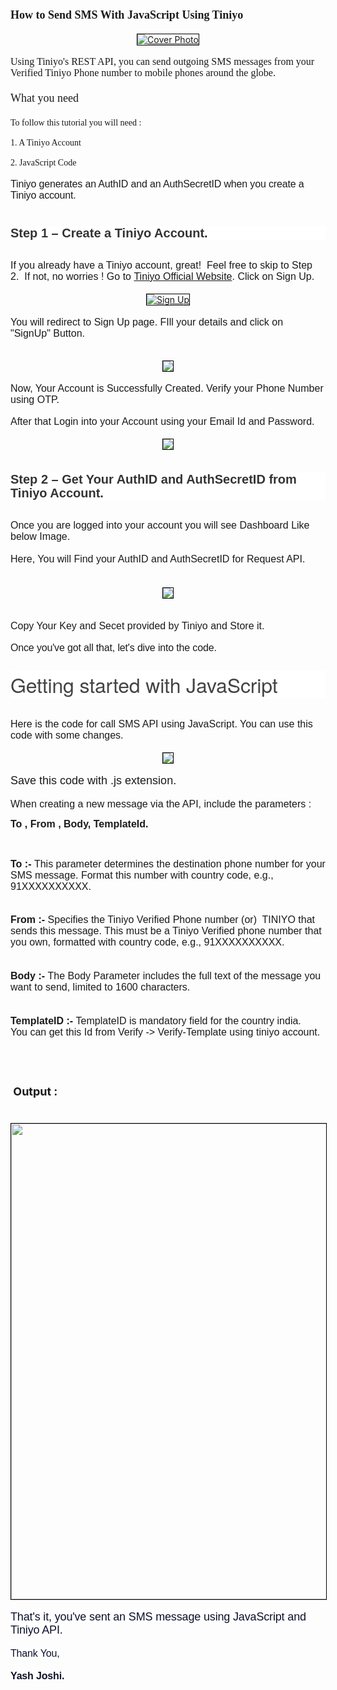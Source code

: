 <h1 style="text-align: left;"><span style="font-family: verdana; font-size: large;">How to Send SMS With JavaScript Using Tiniyo</span></h1>
<div class="separator" style="clear: both; text-align: center;"><a href="JavaScript_Tiniyo_cover.jpg" style=""><img alt="Cover Photo" border="0" data-original-height="609" data-original-width="1280" height="auto" src="JavaScript_Tiniyo_cover.jpg" style="border: 1px solid black;" title="Sign Up" width="auto" /></a></div>

<div>
  <div><br /></div>
  <div>
    <span face="Whitney SSm A, Whitney SSm B, Helvetica Neue, Helvetica, Arial, sans-serif"><span style="font-family: verdana; font-size: medium;">Using Tiniyo's REST API, you can send outgoing SMS messages from your Verified Tiniyo Phone number to mobile phones around the globe.</span><br /></span>
    <div><span style="font-family: verdana; font-size: large;"><br /></span></div>
  </div>
  <div><span style="font-family: verdana; font-size: large;">What you need&nbsp;</span></div>
</div>
<div><span style="font-family: verdana; font-size: large;"><br /></span></div>
<div><span style="font-family: verdana;">To follow this tutorial you will need :&nbsp;</span></div>
<div><span style="font-family: verdana;"><br /></span></div>
<div><span style="font-family: verdana;">1. A Tiniyo Account&nbsp;</span></div>
<div><span style="font-family: verdana;"><br /></span></div>
<div><span style="font-family: verdana;">2. JavaScript Code</span></div>
<div><br /></div>
<div><span style="font-family: arial; font-size: medium;"><span face="&quot;Whitney SSm A&quot;, &quot;Whitney SSm B&quot;, &quot;Helvetica Neue&quot;, Helvetica, Arial, sans-serif" style="background-color: white; letter-spacing: -0.16px;">Tiniyo generates an AuthID&nbsp;</span><span face="&quot;Whitney SSm A&quot;, &quot;Whitney SSm B&quot;, &quot;Helvetica Neue&quot;, Helvetica, Arial, sans-serif" style="background-color: white; letter-spacing: -0.16px;">and an AuthSecretID when you create a Tiniyo account.</span></span></div>
<div><span style="font-size: medium;"><span face="&quot;Whitney SSm A&quot;, &quot;Whitney SSm B&quot;, &quot;Helvetica Neue&quot;, Helvetica, Arial, sans-serif" style="background-color: white; color: #0d112b; letter-spacing: -0.16px;"><br /></span></span></div>
<div><span style="font-size: medium;"><span face="&quot;Whitney SSm A&quot;, &quot;Whitney SSm B&quot;, &quot;Helvetica Neue&quot;, Helvetica, Arial, sans-serif" style="background-color: white; color: #0d112b; letter-spacing: -0.16px;"><br /></span></span></div>
<div>
  <h3 style="background-color: white; box-sizing: inherit; clear: both; color: #333333; font-family: Raleway, Helvetica, Arial, sans-serif; font-size: 1.25rem; line-height: 1.1; margin: 0px auto 0.9375rem; max-width: 100%; overflow-wrap: break-word; padding-left: 0px; padding-right: 0px; word-break: break-word;">Step 1 – Create a Tiniyo Account.</h3>
</div>
<div><br /></div>
<div><span style="font-family: arial; font-size: medium;">If you already have a Tiniyo account, great!&nbsp; Feel free to skip to Step 2.&nbsp; If not, no worries !&nbsp;</span><span style="font-family: arial; font-size: medium;">Go to&nbsp;<a href="https://www.tiniyo.com/" target="_blank">Tiniyo Official Website</a>. Click on Sign Up.</span></div>
<div><span style="font-family: arial; font-size: medium;"><br /></span></div>
<div>
  <div class="separator" style="clear: both; text-align: center;"><a href="image1.png"><img alt="Sign Up" border="0" data-original-height="609" data-original-width="1280" height="auto" src="image1.png" style="border: 1px solid black;" title="Sign Up" width="auto" /></a></div>
</div>
<div><span style="font-family: arial;"><span style="font-size: medium;"><span>&nbsp;&nbsp; &nbsp;</span></span></span></div>
<div><span style="font-family: arial;"><span style="font-size: medium;">You will redirect to Sign Up page. FIll your details and click on "SignUp" Button.</span></span></div>
<div><br /></div>
<div><br /></div>
<div class="separator" style="clear: both; text-align: center;"><a href="image2.png"><img border="0" data-original-height="609" data-original-width="1280" height="auto" src="image2.png" style="border: 1px solid black;" width="auto" /></a></div>
<div><span style="font-family: arial; font-size: medium;"><br /></span></div>
<div><span style="font-family: arial; font-size: medium;">Now, Your Account is Successfully Created. Verify your Phone Number using OTP.</span></div>
<div><span><span><br /></span></span></div>
<div><span style="font-family: arial; font-size: medium;">After that Login into your Account using your Email Id and Password.</span></div>
<div><span style="font-family: arial; font-size: medium;"><br /></span></div>
<div>
  <div class="separator" style="clear: both; text-align: center;"><a href="image3.png" ><img border="0" data-original-height="873" data-original-width="1043" height="auto" src="image3.png" style="border: 1px solid black;" width="auto" /></a></div>
  <span style="font-family: arial; font-size: medium;"><br /></span>
</div>
<div><span style="font-family: arial; font-size: medium;"><br /></span></div>
<div>
  <h3 style="background-color: white; box-sizing: inherit; clear: both; color: #333333; font-family: Raleway, Helvetica, Arial, sans-serif; font-size: 1.25rem; line-height: 1.1; margin: 0px auto 0.9375rem; max-width: 100%; overflow-wrap: break-word; padding-left: 0px; padding-right: 0px; word-break: break-word;">Step 2 – Get Your AuthID and AuthSecretID from Tiniyo Account.</h3>
</div>
<div><br /></div>
<div><span style="font-family: arial; font-size: medium;">Once you are logged into your account you will see Dashboard Like below Image.</span></div>
<div><span style="font-family: arial; font-size: medium;"><br /></span></div>
<div><span style="font-family: arial; font-size: medium;">Here, You will Find your AuthID and AuthSecretID for Request API.</span></div>
<div><span style="font-family: arial; font-size: medium;"><br /></span></div>
<div><span style="font-family: arial; font-size: medium;"><br /></span></div>
<div>
  <div class="separator" style="clear: both; text-align: center;"><a href="image4.png"><img border="0" data-original-height="913" data-original-width="1920" height="auto" src="image4.png" style="border: 1px solid black;" width="auto" /></a></div>
  <br /><span style="font-family: arial; font-size: medium;"><br /></span>
</div>
<div><span style="font-family: arial; font-size: medium;">Copy Your Key and Secet provided by Tiniyo and Store it.</span></div>
<div><br /></div>
<div><span style="background-color: white; letter-spacing: -0.16px;"><span style="font-family: arial; font-size: medium;">Once you've got all that, let's dive into the code.</span></span></div>
<div>
  <h2 style="background-color: white; box-sizing: border-box; color: #444444; font-family: Whitney SSm A, Whitney SSm B, Helvetica Neue, Helvetica, Arial, sans-serif; font-size: 2rem; font-weight: 300; letter-spacing: -0.16px; line-height: 1.4; margin: 1.7rem 0px 15px; padding: 0px;">Getting started with JavaScript</h2>
</div>
<div><br /></div>
<div><span style="font-family: arial; font-size: medium;">Here is the code for call SMS API using JavaScript. You can use this code with some changes.</span></div>
<div><span style="font-family: arial; font-size: medium;"><br /></span></div>
<div>
  <div class="separator" style="clear: both; text-align: center;"><a href="codeimage.png" ><img border="0" data-original-height="770" data-original-width="1034" height="auto" src="codeimage.png" style="border: 1px solid black;" width="auto" /></a></div>
</div>
<div class="separator" style="clear: both; text-align: center;"><br /></div>
<div><span style="font-family: arial; font-size: large;">Save this code with .js extension.</span></div>
<div><span style="font-family: arial; font-size: medium;"><br /></span></div>
<div><span style="font-family: arial; font-size: medium;">When creating a new message via the API, include the parameters :</span></div>
<p style="text-align: left;"><b><span style="font-size: medium;"><span style="font-family: arial;">To , From , Body,&nbsp;</span><span style="font-family: arial;">TemplateId.</span></span></b></p>
<p style="text-align: left;"><b><span style="font-size: medium;"><span style="font-family: arial;"><br /></span></span></b></p>
<div><span style="font-family: arial; font-size: medium;"><b>To :-&nbsp;</b></span><span style="font-family: arial; font-size: medium;">This parameter determines the destination phone number for your SMS message. Format this number with country code, e.g., 91XXXXXXXXXX.</span></div>
<div><br /></div>
<div><span style="font-family: arial; font-size: medium;"><br /></span></div>
<div><span style="font-family: arial; font-size: medium;"><b>From :-</b>&nbsp;Specifies the Tiniyo Verified Phone number (or)&nbsp; TINIYO that sends this message. This must be a Tiniyo Verified phone number that you own, formatted with country code,&nbsp;</span><span style="font-family: arial; font-size: medium;">e.g., 91XXXXXXXXXX.</span><span style="font-family: arial; font-size: medium;">&nbsp;</span></div>
<div><span style="font-family: arial; font-size: medium;"><br /></span></div>
<div><span style="font-family: arial; font-size: medium;"><br /></span></div>
<div><span style="font-family: arial; font-size: medium;"><b>Body :-</b>&nbsp;The Body Parameter&nbsp;</span><span style="font-size: medium;"><span style="font-family: arial;">includes the full text of the message you want to send, limited to 1600 characters.</span></span></div>
<div><span style="font-size: medium;"><span style="font-family: arial;"><br /></span></span></div>
<div><span style="font-family: arial; font-size: medium;"><br /></span></div>
<div><span style="font-family: arial; font-size: medium;"><b>TemplateID :-</b>&nbsp;TemplateID is mandatory field for the country india.</span></div>
<div><span style="font-family: arial; font-size: medium;">You can get this Id from Verify -&gt; Verify-Template using tiniyo account.</span></div>
<div><span style="font-family: arial; font-size: medium;"><br /></span></div>
<div><span style="font-family: arial; font-size: medium;"><br /></span></div>
<h1 style="text-align: left;"><span face="Roboto, sans-serif"><span style="font-size: large;">&nbsp;Output :</span></span></h1>
<div><span face="Roboto, sans-serif"><span style="font-size: large;"><br /></span></span></div>
<div>
  <span face="Roboto, sans-serif">
    <div class="separator" style="clear: both; text-align: center;"><a href="msgimage.jpg"><img border="0" data-original-height="auto" data-original-width="1080" height="761" src="msgimage.jpg" style="border: 1px solid black;" width="auto" /></a></div>
    <div class="separator" style="clear: both; text-align: center;"><br /></div>
  </span>
  <span style="background-color: white; color: #0d112b; font-family: arial; font-size: large; letter-spacing: -0.16px;">That's it, you've sent an SMS message using JavaScript and Tiniyo API.</span>
</div>
<div><span style="background-color: white; color: #0d112b; letter-spacing: -0.16px;"><span style="font-family: arial; font-size: medium;"><br /></span></span></div>
<div><span style="color: #0d112b; font-family: arial; font-size: medium;"><span style="background-color: white; letter-spacing: -0.16px;">Thank You,</span></span></div>
<div><span style="color: #0d112b; font-family: arial; font-size: medium;"><span style="background-color: white; letter-spacing: -0.16px;"><br /></span></span></div>
<div><span style="color: #0d112b; font-family: arial;"><span style="background-color: white; font-size: medium; letter-spacing: -0.16px;"><b>Yash Joshi.</b></span></span></div>
